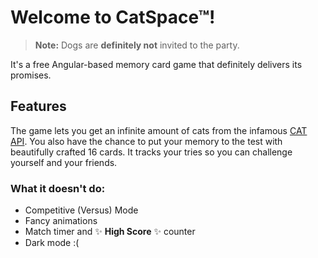 # Welcome to CatSpace™!

> **Note:** Dogs are **definitely not** invited to the party.

It's a free Angular-based memory card game that definitely delivers its promises.


## Features
The game lets you get an infinite amount of cats from the infamous [CAT API](https://thecatapi.com). You also have the chance to put your memory to the test with beautifully crafted 16 cards. It tracks your tries so you can challenge yourself and your friends.

### What it doesn't do:
- Competitive (Versus) Mode
- Fancy animations
- Match timer and ✨ **High Score** ✨ counter
- Dark mode :(
